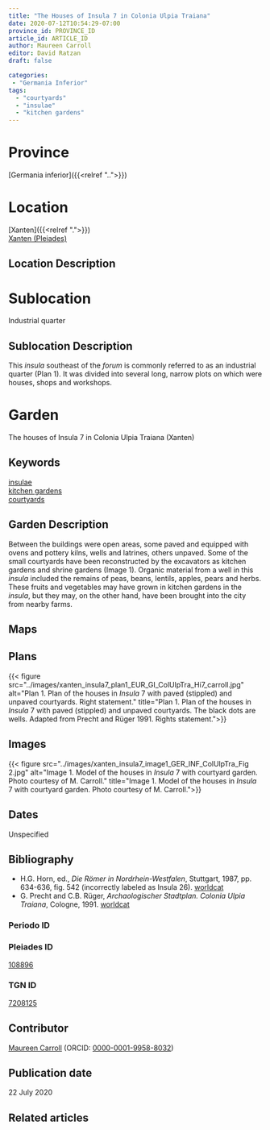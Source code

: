 ```yaml
---
title: "The Houses of Insula 7 in Colonia Ulpia Traiana"
date: 2020-07-12T10:54:29-07:00
province_id: PROVINCE_ID
article_id: ARTICLE_ID
author: Maureen Carroll
editor: David Ratzan
draft: false

categories:
 - "Germania Inferior"
tags:
  - "courtyards"
  - "insulae"
  - "kitchen gardens"
---
```


# Province
[Germania inferior]({{<relref "..">}})

# Location

[Xanten]({{<relref ".">}}) \
[Xanten (Pleiades)](https://pleiades.stoa.org/places/108896)

## Location Description

<!-- LEAVE THIS BLANK FOR NOW -->

# Sublocation
Industrial quarter

## Sublocation Description

This *insula* southeast of the *forum* is commonly referred to as an industrial quarter (Plan 1). It was divided into several long, narrow plots on which were houses, shops and workshops.  

# Garden

The houses of Insula 7 in Colonia Ulpia Traiana (Xanten)

## Keywords

[insulae](http://vocab.getty.edu/page/aat/300000325) \
[kitchen gardens](http://vocab.getty.edu/page/aat/300008110) \
[courtyards](http://vocab.getty.edu/page/aat/300004095)

## Garden Description
Between the buildings were open areas, some paved and equipped with ovens and pottery kilns, wells and latrines, others unpaved. Some of the small courtyards have been reconstructed by the excavators as kitchen gardens and shrine gardens (Image 1). Organic material from a well in this *insula* included the remains of peas, beans, lentils, apples, pears and herbs.  These fruits and vegetables may have grown in kitchen gardens in the *insula*, but they may, on the other hand, have been brought into the city from nearby farms.

## Maps

<!--
{{< figure src="IMG_URL" alt="ALT_TEXT" title="CAPTION" >}}
-->

## Plans
{{< figure src="../images/xanten_insula7_plan1_EUR_GI_ColUlpTra_Hi7_carroll.jpg" alt="Plan 1. Plan of the houses in *Insula* 7 with paved (stippled) and unpaved courtyards. Right statement." title="Plan 1. Plan of the houses in *Insula* 7 with paved (stippled) and unpaved courtyards. The black dots are wells. Adapted from Precht and Rüger 1991. Rights statement.">}}

## Images
{{< figure src="../images/xanten_insula7_image1_GER_INF_ColUlpTra_Fig 2.jpg" alt="Image 1. Model of the houses in *Insula* 7 with courtyard garden. Photo courtesy of M. Carroll." title="Image 1. Model of the houses in *Insula* 7 with courtyard garden. Photo courtesy of M. Carroll.">}}

## Dates
Unspecified

## Bibliography
- H.G. Horn, ed., *Die Römer in Nordrhein-Westfalen*, Stuttgart, 1987, pp. 634-636, fig. 542 (incorrectly labeled as Insula 26). [worldcat](http://www.worldcat.org/oclc/462024461)
- G. Precht and C.B. Rüger, *Archaologischer Stadtplan. Colonia Ulpia Traiana*, Cologne, 1991. [worldcat](http://www.worldcat.org/oclc/28844426)

### Periodo ID

<!-- [PERIODO_ID](https://pleiades.stoa.org/places/PLEIADES_ID) -->

### Pleiades ID

[108896](https://pleiades.stoa.org/places/108896)

### TGN ID
[7208125](http://vocab.getty.edu/page/tgn/7208125)

## Contributor

[Maureen Carroll](link) (ORCID: [0000-0001-9958-8032](https://orcid.org/0000-0001-9958-8032))  

## Publication date
22 July 2020

## Related articles

<!-- Links to other related articles. Leave blank for now -->